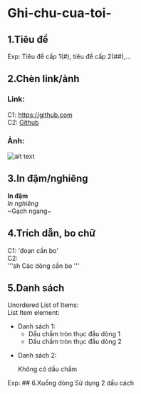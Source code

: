 # Ghi-chu-cua-toi-
## 1.Tiêu đề  
Exp: Tiêu đề cấp 1(#), tiêu đề cấp 2(##),...  

## 2.Chèn link/ảnh 
### Link:
C1: https://github.com  
C2: [Github](https://github.com) 
### Ảnh: 
![alt text](https://imgur.com/KGlTmw) 
## 3.In đậm/nghiêng
**In đậm**     
*In nghiêng*   
~Gạch ngang~
## 4.Trích dẫn, bo chữ 
C1: 'đoạn cần bo'  
C2:   
'''sh
Các dòng cần bo 
'''
## 5.Danh sách 
Unordered List of Items:  
List Item element:  
- Danh sách 1:
  <ul> 
  <li>Dấu chấm tròn thục đầu dòng 1</li>
  <li>Dấu chấm tròn thục đầu dòng 2</li>
  </ul>
* Danh sách 2: 
<ol>Không có dấu chấm</ol>
Exp: 
## 6.Xuống dòng
Sử dụng 2 dấu cách 

